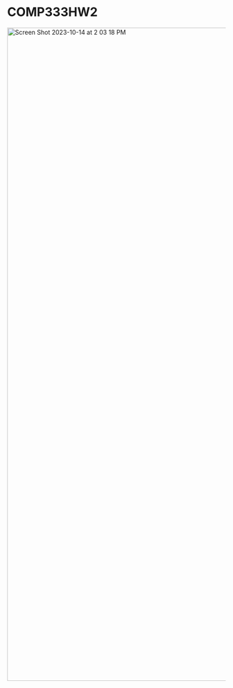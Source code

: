 # COMP333HW2

<img width="1504" alt="Screen Shot 2023-10-14 at 2 03 18 PM" src="https://github.com/RichardLourie/COMP333HW2/assets/32876317/3affd491-e8e3-48f3-be8d-1aded324bd7e">
